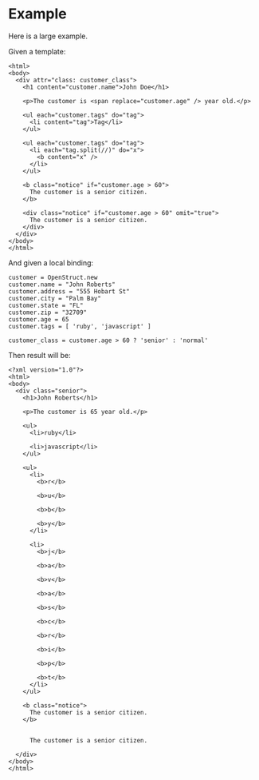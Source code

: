 # Example

Here is a large example.

Given a template:

    <html>
    <body>
      <div attr="class: customer_class">
        <h1 content="customer.name">John Doe</h1>

        <p>The customer is <span replace="customer.age" /> year old.</p>

        <ul each="customer.tags" do="tag">
          <li content="tag">Tag</li>
        </ul>

        <ul each="customer.tags" do="tag">
          <li each="tag.split(//)" do="x">
            <b content="x" />
          </li>
        </ul>

        <b class="notice" if="customer.age > 60">
          The customer is a senior citizen.
        </b>

        <div class="notice" if="customer.age > 60" omit="true">
          The customer is a senior citizen.
        </div>
      </div>
    </body>
    </html>

And given a local binding:

    customer = OpenStruct.new
    customer.name = "John Roberts"
    customer.address = "555 Hobart St"
    customer.city = "Palm Bay"
    customer.state = "FL"
    customer.zip = "32709"
    customer.age = 65
    customer.tags = [ 'ruby', 'javascript' ]

    customer_class = customer.age > 60 ? 'senior' : 'normal'

Then result will be:

    <?xml version="1.0"?>
    <html>
    <body>
      <div class="senior">
        <h1>John Roberts</h1>

        <p>The customer is 65 year old.</p>

        <ul>
          <li>ruby</li>
        
          <li>javascript</li>
        </ul>

        <ul>
          <li>
            <b>r</b>
          
            <b>u</b>
          
            <b>b</b>
          
            <b>y</b>
          </li>
        
          <li>
            <b>j</b>
          
            <b>a</b>
          
            <b>v</b>
          
            <b>a</b>
          
            <b>s</b>
          
            <b>c</b>
          
            <b>r</b>
          
            <b>i</b>
          
            <b>p</b>
          
            <b>t</b>
          </li>
        </ul>

        <b class="notice">
          The customer is a senior citizen.
        </b>

        
          The customer is a senior citizen.
        
      </div>
    </body>
    </html>

